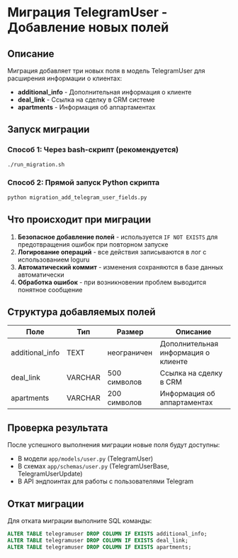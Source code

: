 # Миграция TelegramUser - Добавление новых полей

## Описание
Миграция добавляет три новых поля в модель TelegramUser для расширения информации о клиентах:
- **additional_info** - Дополнительная информация о клиенте
- **deal_link** - Ссылка на сделку в CRM системе  
- **apartments** - Информация об аппартаментах

## Запуск миграции

### Способ 1: Через bash-скрипт (рекомендуется)
```bash
./run_migration.sh
```

### Способ 2: Прямой запуск Python скрипта
```bash
python migration_add_telegram_user_fields.py
```

## Что происходит при миграции

1. **Безопасное добавление полей** - используется `IF NOT EXISTS` для предотвращения ошибок при повторном запуске
2. **Логирование операций** - все действия записываются в лог с использованием loguru
3. **Автоматический коммит** - изменения сохраняются в базе данных автоматически
4. **Обработка ошибок** - при возникновении проблем выводится понятное сообщение

## Структура добавляемых полей

| Поле | Тип | Размер | Описание |
|------|-----|--------|----------|
| additional_info | TEXT | неограничен | Дополнительная информация о клиенте |
| deal_link | VARCHAR | 500 символов | Ссылка на сделку в CRM |
| apartments | VARCHAR | 200 символов | Информация об аппартаментах |

## Проверка результата

После успешного выполнения миграции новые поля будут доступны:
- В модели `app/models/user.py` (TelegramUser)
- В схемах `app/schemas/user.py` (TelegramUserBase, TelegramUserUpdate)
- В API эндпоинтах для работы с пользователями Telegram

## Откат миграции

Для отката миграции выполните SQL команды:
```sql
ALTER TABLE telegramuser DROP COLUMN IF EXISTS additional_info;
ALTER TABLE telegramuser DROP COLUMN IF EXISTS deal_link;
ALTER TABLE telegramuser DROP COLUMN IF EXISTS apartments;
``` 